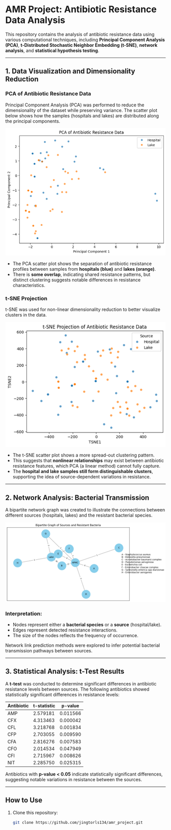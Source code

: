 # AMR Project: Antibiotic Resistance Data Analysis

This repository contains the analysis of antibiotic resistance data using various computational techniques, including **Principal Component Analysis (PCA)**, **t-Distributed Stochastic Neighbor Embedding (t-SNE)**, **network analysis**, and **statistical hypothesis testing**.

---

## 1. Data Visualization and Dimensionality Reduction

### PCA of Antibiotic Resistance Data
Principal Component Analysis (PCA) was performed to reduce the dimensionality of the dataset while preserving variance. The scatter plot below shows how the samples (hospitals and lakes) are distributed along the principal components.

![PCA Projection](pca_result.png)
- The PCA scatter plot shows the separation of antibiotic resistance profiles between samples from **hospitals (blue)** and **lakes (orange)**.
- There is **some overlap**, indicating shared resistance patterns, but distinct clustering suggests notable differences in resistance characteristics.

### t-SNE Projection
t-SNE was used for non-linear dimensionality reduction to better visualize clusters in the data.

![t-SNE Projection](t-SNE_result.png)
- The t-SNE scatter plot shows a more spread-out clustering pattern.
- This suggests that **nonlinear relationships** may exist between antibiotic resistance features, which PCA (a linear method) cannot fully capture.
- The **hospital and lake samples still form distinguishable clusters**, supporting the idea of source-dependent variations in resistance.

---

## 2. Network Analysis: Bacterial Transmission
A bipartite network graph was created to illustrate the connections between different sources (hospitals, lakes) and the resistant bacterial species.

![Bipartite Graph](network.png)

### Interpretation:
- Nodes represent either a **bacterial species** or a **source** (hospital/lake).
- Edges represent detected resistance interactions.
- The size of the nodes reflects the frequency of occurrence.

Network link prediction methods were explored to infer potential bacterial transmission pathways between sources.

---

## 3. Statistical Analysis: t-Test Results
A **t-test** was conducted to determine significant differences in antibiotic resistance levels between sources. The following antibiotics showed statistically significant differences in resistance levels:

| Antibiotic | t-statistic | p-value  |
|------------|------------|----------|
| AMP        | 2.579181   | 0.011566 |
| CFX        | 4.313463   | 0.000042 |
| CFL        | 3.218768   | 0.001834 |
| CFP        | 2.703055   | 0.009590 |
| CFA        | 2.816276   | 0.007583 |
| CFO        | 2.014534   | 0.047949 |
| CFI        | 2.715967   | 0.008626 |
| NIT        | 2.285750   | 0.025315 |

Antibiotics with **p-value < 0.05** indicate statistically significant differences, suggesting notable variations in resistance between the sources.

---

## How to Use
1. Clone this repository:
   ```bash
   git clone https://github.com/jingtorls134/amr_project.git
